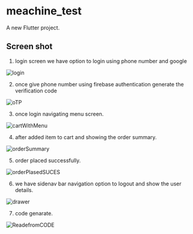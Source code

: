 # meachine_test

A new Flutter project.

## Screen shot 
1. login screen we have option to login using phone number and google 

![login](https://user-images.githubusercontent.com/25785230/102705388-420f3380-42ad-11eb-8c02-4274efb313d7.png)

2. once give phone number using firebase authentication generate the verification code 

![oTP](https://user-images.githubusercontent.com/25785230/102705391-581cf400-42ad-11eb-8864-77c4c5da5210.png)

3. once login navigating menu screen.

![cartWithMenu](https://user-images.githubusercontent.com/25785230/102705399-6cf98780-42ad-11eb-9d15-78332a2d4c2a.png)

4. after added item to cart and showing the order summary.

![orderSummary](https://user-images.githubusercontent.com/25785230/102705402-75ea5900-42ad-11eb-9419-1910b554f718.png)

5.  order placed successfully.

![orderPlasedSUCES](https://user-images.githubusercontent.com/25785230/102705408-80a4ee00-42ad-11eb-8eac-9e5b921af387.png)

6. we have sidenav bar navigation option to logout and show the user details.

![drawer](https://user-images.githubusercontent.com/25785230/102705412-8ac6ec80-42ad-11eb-8c66-370edd36c239.png)

7. code genarate.

![ReadefromCODE](https://user-images.githubusercontent.com/25785230/102705419-9ca88f80-42ad-11eb-817b-56131f82283a.png)


